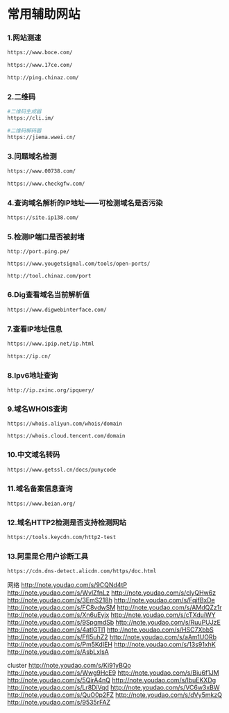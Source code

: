 # 常用辅助网站

### 1.网站测速

```sh
https://www.boce.com/ 
```

```sh
https://www.17ce.com/
```

```sh
http://ping.chinaz.com/
```

### 2.二维码

```sh
#二维码生成器
https://cli.im/ 
```

```sh
#二维码解码器
https://jiema.wwei.cn/
```

### 3.问题域名检测

```sh
https://www.00738.com/
```

```sh
https://www.checkgfw.com/
```

### 4.查询域名解析的IP地址——可检测域名是否污染

```sh
https://site.ip138.com/
```

### 5.检测IP端口是否被封堵

```
http://port.ping.pe/
```

```
https://www.yougetsignal.com/tools/open-ports/ 
```

```
http://tool.chinaz.com/port
```

### 6.Dig查看域名当前解析值

```sh
https://www.digwebinterface.com/ 
```

### 7.查看IP地址信息

```sh
https://www.ipip.net/ip.html 
```

```sh
https://ip.cn/ 
```

### 8.Ipv6地址查询

```
http://ip.zxinc.org/ipquery/
```

### 9.**域名WHOIS查询** 

```
https://whois.aliyun.com/whois/domain
```

```
https://whois.cloud.tencent.com/domain
```

### 10.中文域名转码

```sh
https://www.getssl.cn/docs/punycode
```

### 11.域名备案信息查询 

```
https://www.beian.org/
```

### 12.域名HTTP2检测是否支持检测网站

```sh
https://tools.keycdn.com/http2-test
```

### 13.阿里昆仑用户诊断工具

```
https://cdn.dns-detect.alicdn.com/https/doc.html
```

网络
http://note.youdao.com/s/9CQNd4tP
http://note.youdao.com/s/WvlZfnLz
http://note.youdao.com/s/clyQHw6z
http://note.youdao.com/s/3EmS218h
http://note.youdao.com/s/FqifBxDe
http://note.youdao.com/s/FC8vdwSM
http://note.youdao.com/s/AMdQZz1r
http://note.youdao.com/s/Xn6uEyjx
http://note.youdao.com/s/cTXduiWY
http://note.youdao.com/s/9SpgmdSb
http://note.youdao.com/s/RuuPUJzE
http://note.youdao.com/s/4atlGTl1
http://note.youdao.com/s/HSC7XbbS
http://note.youdao.com/s/FfI5uhZ2
http://note.youdao.com/s/aAm1UORb
http://note.youdao.com/s/Pm5KdIEH
http://note.youdao.com/s/13s91xhK
http://note.youdao.com/s/AsbLxlsA

cluster
http://note.youdao.com/s/Ki91yBQo
http://note.youdao.com/s/Wwg9HcE9
http://note.youdao.com/s/Biu6f1JM
http://note.youdao.com/s/5QirA4nQ
http://note.youdao.com/s/IbuEKXDg
http://note.youdao.com/s/Lr8DiVqd
http://note.youdao.com/s/VC6w3xBW
http://note.youdao.com/s/QuO0p2FZ
http://note.youdao.com/s/dVy5mkzQ
http://note.youdao.com/s/9535rFAZ



































